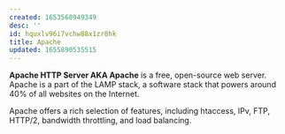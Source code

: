 ```yaml
---
created: 1653568949349
desc: ''
id: hquxlv96i7vchw88x1zr8hk
title: Apache
updated: 1655890535515
---
```

   
**Apache HTTP Server AKA Apache** is a free, open-source web server. Apache is a part of the LAMP stack, a software stack that powers around 40% of all websites on the Internet.   
   
Apache offers a rich selection of features, including htaccess, IPv, FTP, HTTP/2, bandwidth throttling, and load balancing.